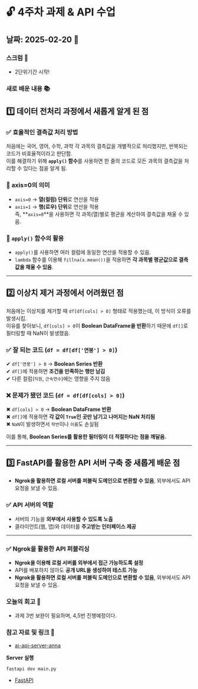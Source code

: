 # 🔓 4주차 과제 & API 수업

## 날짜: 2025-02-20 📅

### 스크럼 🏁
- 2단위기간 시작!

### 새로 배운 내용 📚
## **1️⃣ 데이터 전처리 과정에서 새롭게 알게 된 점**  

### ✅ **효율적인 결측값 처리 방법**
처음에는 국어, 영어, 수학, 과학 각 과목의 결측값을 개별적으로 처리했지만, 반복되는 코드가 비효율적이라고 판단함.  
이를 해결하기 위해 **`apply()` 함수**를 사용하면 한 줄의 코드로 모든 과목의 결측값을 처리할 수 있다는 점을 알게 됨.  

### 🔹 **axis=0의 의미**  
- `axis=0` → **열(컬럼) 단위**로 연산을 적용  
- `axis=1` → **행(로우) 단위**로 연산을 적용  
즉, **`axis=0`**을 사용하면 각 과목(열)별로 평균을 계산하여 결측값을 채울 수 있음.  

### 🔹 **`apply()` 함수의 활용**  
- `apply()`를 사용하면 여러 컬럼에 동일한 연산을 적용할 수 있음.  
- `lambda` 함수를 이용해 `fillna(x.mean())`을 적용하면 **각 과목별 평균값으로 결측값을 채울 수 있음**.  

---

## **2️⃣ 이상치 제거 과정에서 어려웠던 점**  

처음에는 이상치를 제거할 때 `df[df[cols] > 0]` 형태로 적용했는데, 이 방식이 오류를 발생시킴.  
이유를 찾아보니, `df[cols] > 0`이 **Boolean DataFrame을 반환**하기 때문에 `df[]`로 필터링할 때 NaN이 발생했음.  

### ✅ **잘 되는 코드 (`df = df[df['연봉'] > 0]`)**  
✔ `df['연봉'] > 0` → **Boolean Series 반환**  
✔ `df[]`에 적용하면 **조건을 만족하는 행만 남김**  
✔ 다른 컬럼(`직원`, `근속연수`)에는 영향을 주지 않음  

### ❌ **문제가 됐던 코드 (`df = df[df[cols] > 0]`)**  
✖ `df[cols] > 0` → **Boolean DataFrame 반환**  
✖ `df[]`에 적용하면 **각 값이 `True`인 곳만 남기고 나머지는 NaN 처리됨**  
✖ `NaN`이 발생하면서 `학번`이나 `이름`도 손실됨  

이를 통해, **Boolean Series를 활용한 필터링이 더 적절하다는 점을 깨달음.**  

---

## **3️⃣ FastAPI를 활용한 API 서버 구축 중 새롭게 배운 점**  

- **Ngrok을 활용하면 로컬 서버를 퍼블릭 도메인으로 변환할 수 있음**, 외부에서도 API 요청을 보낼 수 있음.  

### ✅ **API 서버의 역할**  
- 서버의 기능을 **외부에서 사용할 수 있도록 노출**  
- 클라이언트(웹, 앱)와 데이터를 **주고받는 인터페이스 제공**  

---

### ✅ **Ngrok을 활용한 API 퍼블리싱**  
- **Ngrok을 이용해 로컬 서버를 외부에서 접근 가능하도록 설정**  
- API를 배포하지 않아도 **공개 URL을 생성하여 테스트 가능**  
- **Ngrok을 활용하면 로컬 서버를 퍼블릭 도메인으로 변환할 수 있음**, 외부에서도 API 요청을 보낼 수 있음.  

### 오늘의 회고 📝
- 과제 3번 보완이 필요하며, 4,5번 진행예정이다.

### 참고 자료 및 링크 🔗
- [ai-api-server-anna](https://github.com/sunnyanna0/ai-api-server)

**Server 실행**
```bash
fastapi dev main.py
```

- [FastAPI](https://fastapi.tiangolo.com/ko/#_6)